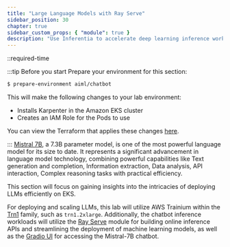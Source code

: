 ```yaml
---
title: "Large Language Models with Ray Serve"
sidebar_position: 30
chapter: true
sidebar_custom_props: { "module": true }
description: "Use Inferentia to accelerate deep learning inference workloads on Amazon Elastic Kubernetes Service."
---
```


::required-time

:::tip Before you start
Prepare your environment for this section:

```bash timeout=300 wait=30
$ prepare-environment aiml/chatbot
```

This will make the following changes to your lab environment:

- Installs Karpenter in the Amazon EKS cluster
- Creates an IAM Role for the Pods to use

You can view the Terraform that applies these changes [here](https://github.com/VAR::MANIFESTS_OWNER/VAR::MANIFESTS_REPOSITORY/tree/VAR::MANIFESTS_REF/manifests/modules/aiml/chatbot/.workshop/terraform).

:::
[Mistral 7B](https://mistral.ai/en/news/announcing-mistral-7b), a 7.3B parameter model, is one of the most powerful language model for its size to date. It represents a significant advancement in language model technology, combining powerful capabilities like Text generation and completion, Information extraction, Data analysis, API interaction, Complex reasoning tasks with practical efficiency.

This section will focus on gaining insights into the intricacies of deploying LLMs efficiently on EKS.

For deploying and scaling LLMs, this lab will utilize AWS Trainium within the [Trn1](https://aws.amazon.com/ai/machine-learning/trainium/) family, such as `trn1.2xlarge`. Additionally, the chatbot inference workloads will utilize the [Ray Serve](https://docs.ray.io/en/latest/serve/index.html) module for building online inference APIs and streamlining the deployment of machine learning models, as well as the [Gradio UI](https://www.gradio.app/) for accessing the Mistral-7B chatbot.
